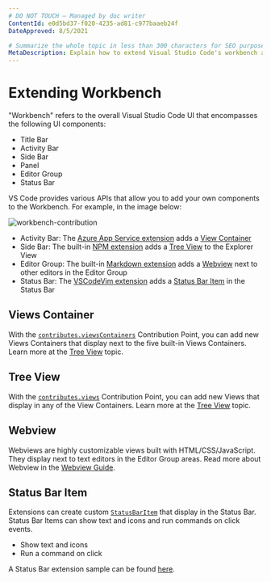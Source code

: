 ```yaml
---
# DO NOT TOUCH — Managed by doc writer
ContentId: e0d5bd37-f020-4235-ad81-c977baaeb24f
DateApproved: 8/5/2021

# Summarize the whole topic in less than 300 characters for SEO purpose
MetaDescription: Explain how to extend Visual Studio Code's workbench area with custom UI components
---
```


# Extending Workbench

"Workbench" refers to the overall Visual Studio Code UI that encompasses the following UI components:

- Title Bar
- Activity Bar
- Side Bar
- Panel
- Editor Group
- Status Bar

VS Code provides various APIs that allow you to add your own components to the Workbench. For example, in the image below:

![workbench-contribution](images/extending-workbench/workbench-contribution.png)

- Activity Bar: The [Azure App Service extension](https://marketplace.visualstudio.com/items?itemName=ms-azuretools.vscode-azureappservice) adds a [View Container](#view-container)
- Side Bar: The built-in [NPM extension](https://github.com/microsoft/vscode/tree/main/extensions/npm) adds a [Tree View](#tree-view) to the Explorer View
- Editor Group: The built-in [Markdown extension](https://github.com/microsoft/vscode/tree/main/extensions/markdown-language-features) adds a [Webview](#webview) next to other editors in the Editor Group
- Status Bar: The [VSCodeVim extension](https://marketplace.visualstudio.com/items?itemName=vscodevim.vim) adds a [Status Bar Item](#status-bar-item) in the Status Bar

## Views Container

With the [`contributes.viewsContainers`](/api/references/contribution-points#contributes.viewsContainers) Contribution Point, you can add new Views Containers that display next to the five built-in Views Containers. Learn more at the [Tree View](/api/extension-guides/tree-view) topic.

## Tree View

With the [`contributes.views`](/api/references/contribution-points#contributes.views) Contribution Point, you can add new Views that display in any of the View Containers. Learn more at the [Tree View](/api/extension-guides/tree-view) topic.

## Webview

Webviews are highly customizable views built with HTML/CSS/JavaScript. They display next to text editors in the Editor Group areas. Read more about Webview in the [Webview Guide](/api/extension-guides/webview).

## Status Bar Item

Extensions can create custom [`StatusBarItem`](/api/references/vscode-api#StatusBarItem) that display in the Status Bar. Status Bar Items can show text and icons and run commands on click events.

- Show text and icons
- Run a command on click

A Status Bar extension sample can be found [here](https://github.com/microsoft/vscode-extension-samples/tree/main/statusbar-sample).
